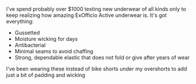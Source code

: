 I've spend probably over $1000 testing new underwear of all kinds only to keep realizing how amazing ExOfficio Active underwear is. It's got everything:

* Gussetted
* Moisture wicking for days
* Antibacterial
* Minimal seams to avoid chaffing
* Strong, dependable elastic that does not fold or give after years of wear

I've been wearing these instead of bike shorts under my overshorts to add just a bit of padding and wicking